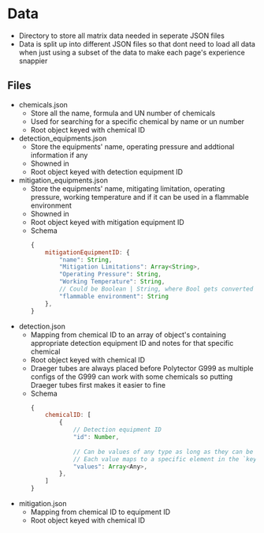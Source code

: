 # Data
- Directory to store all matrix data needed in seperate JSON files
- Data is split up into different JSON files so that dont need to load all data when just using a subset of the data to make each page's experience snappier

## Files
- chemicals.json
    - Store all the name, formula and UN number of chemicals
    - Used for searching for a specific chemical by name or un number
    - Root object keyed with chemical ID
- detection_equipments.json
    - Store the equipments' name, operating pressure and addtional information if any
    - Showned in 
    - Root object keyed with detection equipment ID
- mitigation_equipments.json
    - Store the equipments' name, mitigating limitation, operating pressure, working temperature and if it can be used in a flammable environment
    - Showned in 
    - Root object keyed with mitigation equipment ID
    - Schema
        ```js
        {
            mitigationEquipmentID: {
                "name": String,
                "Mitigation Limitations": Array<String>,
                "Operating Pressure": String,
                "Working Temperature": String,
                // Could be Boolean | String, where Bool gets converted to Yes/No, but it just adds complexity to the UI
                "flammable environment": String
            },
        }
        ```
- detection.json
    - Mapping from chemical ID to an array of object's containing appropriate detection equipment ID and notes for that specific chemical
    - Root object keyed with chemical ID
    - Draeger tubes are always placed before Polytector G999 as multiple configs of the G999 can work with some chemicals so putting Draeger tubes first makes it easier to fine
    - Schema
        ```js
        {
            chemicalID: [
                {
                    // Detection equipment ID
                    "id": Number,
                    
                    // Can be values of any type as long as they can be interpolated to Strings
                    // Each value maps to a specific element in the `keys` array of detection_equipment.json
                    "values": Array<Any>,
                },
            ]
        }
        ```
- mitigation.json
    - Mapping from chemical ID to equipment ID
    - Root object keyed with chemical ID